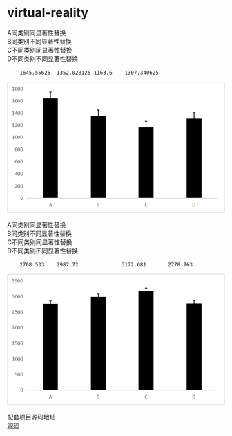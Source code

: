 # virtual-reality

A同类别同显著性替换						
B同类别不同显著性替换						
C不同类别同显著性替换						
D不同类别不同显著性替换<br>  						
	
		1645.55625	1352.028125	1163.6	  1307.340625 

![image](https://github.com/pocketrock/virtual-reality/blob/master/tupianyi/figure1.png)

A同类别同显著性替换					
B同类别不同显著性替换					
C不同类别同显著性替换					
D不同类别不同显著性替换<br>  					
		
		2768.533   	2987.72	             3172.681	    2778.763

![image](https://github.com/pocketrock/virtual-reality/blob/master/tupianer/figure2.png)


配套项目源码地址<br>  [源码](https://github.com/pocketrock/virtualreality-Code) 
